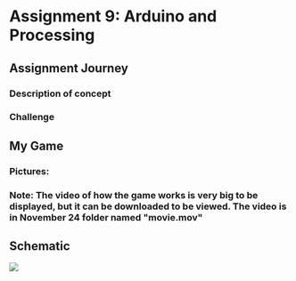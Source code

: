 # Assignment 9: Arduino and Processing

## Assignment Journey

### Description of concept



### Challenge



## My Game

### Pictures:



### Note: The video of how the game works is very big to be displayed, but it can be downloaded to be viewed. The video is in November 24 folder named "movie.mov"

## Schematic

![](IMG.png)
